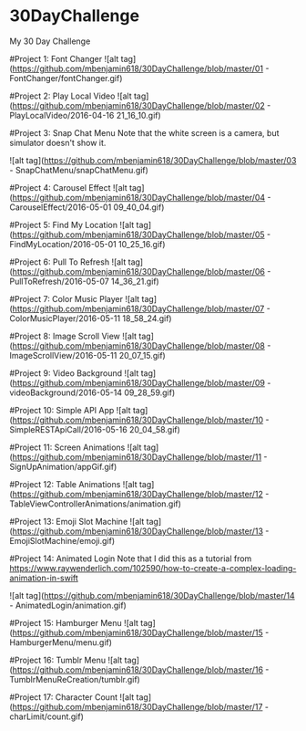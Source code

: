 # 30DayChallenge
My 30 Day Challenge

#Project 1: Font Changer
![alt tag](https://github.com/mbenjamin618/30DayChallenge/blob/master/01 - FontChanger/fontChanger.gif)

#Project 2: Play Local Video
![alt tag](https://github.com/mbenjamin618/30DayChallenge/blob/master/02 - PlayLocalVideo/2016-04-16 21_16_10.gif)

#Project 3: Snap Chat Menu
Note that the white screen is a camera, but simulator doesn't show it. 

![alt tag](https://github.com/mbenjamin618/30DayChallenge/blob/master/03 - SnapChatMenu/snapChatMenu.gif)

#Project 4: Carousel Effect
![alt tag](https://github.com/mbenjamin618/30DayChallenge/blob/master/04 - CarouselEffect/2016-05-01 09_40_04.gif)

#Project 5: Find My Location
![alt tag](https://github.com/mbenjamin618/30DayChallenge/blob/master/05 - FindMyLocation/2016-05-01 10_25_16.gif)

#Project 6: Pull To Refresh
![alt tag](https://github.com/mbenjamin618/30DayChallenge/blob/master/06 - PullToRefresh/2016-05-07 14_36_21.gif)

#Project 7: Color Music Player
![alt tag](https://github.com/mbenjamin618/30DayChallenge/blob/master/07 - ColorMusicPlayer/2016-05-11 18_58_24.gif)

#Project 8: Image Scroll View
![alt tag](https://github.com/mbenjamin618/30DayChallenge/blob/master/08 - ImageScrollView/2016-05-11 20_07_15.gif)

#Project 9: Video Background
![alt tag](https://github.com/mbenjamin618/30DayChallenge/blob/master/09 - videoBackground/2016-05-14 09_28_59.gif)

#Project 10: Simple API App
![alt tag](https://github.com/mbenjamin618/30DayChallenge/blob/master/10 - SimpleRESTApiCall/2016-05-16 20_04_58.gif)

#Project 11: Screen Animations
![alt tag](https://github.com/mbenjamin618/30DayChallenge/blob/master/11 - SignUpAnimation/appGif.gif)

#Project 12: Table Animations
![alt tag](https://github.com/mbenjamin618/30DayChallenge/blob/master/12 - TableViewControllerAnimations/animation.gif)

#Project 13: Emoji Slot Machine 
![alt tag](https://github.com/mbenjamin618/30DayChallenge/blob/master/13 - EmojiSlotMachine/emoji.gif)

#Project 14: Animated Login 
Note that I did this as a tutorial from https://www.raywenderlich.com/102590/how-to-create-a-complex-loading-animation-in-swift

![alt tag](https://github.com/mbenjamin618/30DayChallenge/blob/master/14 - AnimatedLogin/animation.gif)

#Project 15: Hamburger Menu 
![alt tag](https://github.com/mbenjamin618/30DayChallenge/blob/master/15 - HamburgerMenu/menu.gif)

#Project 16: Tumblr Menu 
![alt tag](https://github.com/mbenjamin618/30DayChallenge/blob/master/16 - TumblrMenuReCreation/tumblr.gif)

#Project 17: Character Count
![alt tag](https://github.com/mbenjamin618/30DayChallenge/blob/master/17 - charLimit/count.gif)




